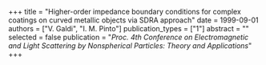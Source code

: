 +++
title = "Higher-order impedance boundary conditions for complex coatings on curved metallic objects via SDRA approach"
date = 1999-09-01
authors = ["V. Galdi", "I. M. Pinto"]
publication_types = ["1"]
abstract = ""
selected = false
publication = "*Proc. 4th Conference on Electromagnetic and Light Scattering by Nonspherical Particles: Theory and Applications*"
+++


